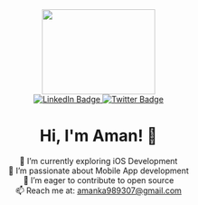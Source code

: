 <!-- Replace the image URLs and contact email with your own information -->

<div align="center">
  <img src="https://user-images.githubusercontent.com/71985799/266797996-7368f33b-d819-4518-93a8-770ad0de71b6.png" width="200" height="150"/>
</div>


<div align="center">
  <a href="https://www.linkedin.com/in/aman-k-a-303561183/">
    <img src="https://img.shields.io/badge/LinkedIn-blue?style=for-the-badge&logo=linkedin&logoColor=white" alt="LinkedIn Badge"/>
  </a>
  
  <a href="https://twitter.com/AmanKA13">
    <img src="https://img.shields.io/badge/Twitter-blue?style=for-the-badge&logo=twitter&logoColor=white" alt="Twitter Badge"/>
  </a>
</div>

<h1 align="center">
  Hi, I'm Aman! 👋
</h1>

<p align="center">
  🌱 I’m currently exploring iOS Development<br>
  👀 I’m passionate about Mobile App development<br>
  💞️ I’m eager to contribute to open source<br>
  📫 Reach me at: <a href="mailto:amanka989307@gmail.com">amanka989307@gmail.com</a>
</p>

<div align="center">
<!--   <img src="https://user-images.githubusercontent.com/71985799/266797862-d728696d-df38-4f69-8658-a54910c4cc5d.png" width="300" height="300"/>
 -->

</div>

<!-- Add any additional elements or effects you like to make your profile unique -->
